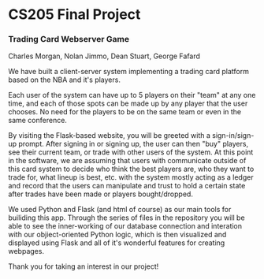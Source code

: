# CS205 Final Project
### Trading Card Webserver Game

Charles Morgan, Nolan Jimmo, Dean Stuart, George Fafard

We have built a client-server system implementing a trading card platform based on the NBA and it's players.

Each user of the system can have up to 5 players on their "team" at any one time, and each of those spots can be made up by any player that the user chooses. No need for the players to be on the same team or even in the same conference.

By visiting the Flask-based website, you will be greeted with a sign-in/sign-up prompt. After signing in or signing up, the user can then "buy" players, see their current team, or trade with other users of the system. At this point in the software, we are assuming that users with communicate outside of this card system to decide who think the best players are, who they want to trade for, what lineup is best, etc. with the system mostly acting as a ledger and record that the users can manipulate and trust to hold a certain state after trades have been made or players bought/dropped.

We used Python and Flask (and html of course) as our main tools for builiding this app. Through the series of files in the repository you will be able to see the inner-working of our database connection and interation with our objiect-oriented Python logic, which is then visualized and displayed using Flask and all of it's wonderful features for creating webpages. 

Thank you for taking an interest in our project!
